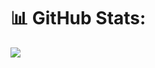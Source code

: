 # 📊 GitHub Stats:
![](https://github-readme-stats.vercel.app/api/top-langs/?username=lokchin&theme=dark&hide_border=true&include_all_commits=false&count_private=true&layout=compact&langs_count=10)

<!-- Proudly created with GPRM ( https://gprm.itsvg.in ) -->

